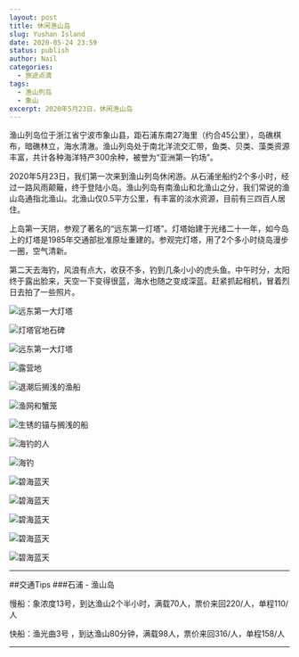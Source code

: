 ```yaml
---
layout: post
title: 休闲渔山岛
slug: Yushan Island
date: 2020-05-24 23:59
status: publish
author: Nail
categories: 
  - 旅途点滴
tags: 
  - 渔山列岛
  - 象山
excerpt: 2020年5月23日，休闲渔山岛
---
```


渔山列岛位于浙江省宁波市象山县，距石浦东南27海里（约合45公里），岛礁棋布，暗礁林立，海水清澈。渔山列岛处于南北洋流交汇带，鱼类、贝类、藻类资源丰富，共计各种海洋特产300余种，被誉为“亚洲第一钓场”。

2020年5月23日，我们第一次来到渔山列岛休闲游。从石浦坐船约2个多小时，经过一路风雨颠簸，终于登陆小岛。渔山列岛有南渔山和北渔山之分，我们常说的渔山岛通指北渔山。北渔山仅0.5平方公里，有丰富的淡水资源，目前有三四百人居住。

上岛第一天阴，参观了著名的“远东第一灯塔”。灯塔始建于光绪二十一年，如今岛上的灯塔是1985年交通部批准原址重建的。参观完灯塔，用了2个多小时绕岛漫步一圈，空气清新。

第二天去海钓，风浪有点大，收获不多，钓到几条小小的虎头鱼。中午时分，太阳终于露出脸来，天空一下变得很蓝，海水也随之变成深蓝。赶紧抓起相机，冒着烈日去拍了一些照片。

![远东第一大灯塔](./images/20200523-yushandao/ysd-15.jpg "远东第一大灯塔")

![灯塔官地石碑](./images/20200523-yushandao/ysd-14.jpg "灯塔官地石碑")

![远东第一大灯塔](./images/20200523-yushandao/ysd-1.jpg "远东第一大灯塔")

![露营地](./images/20200523-yushandao/ysd-13.jpg "露营地")

![退潮后搁浅的渔船](./images/20200523-yushandao/ysd-12.jpg "退潮后搁浅的渔船")

![渔网和蟹笼](./images/20200523-yushandao/ysd-11.jpg "渔网和蟹笼")

![生锈的锚与搁浅的船](./images/20200523-yushandao/ysd-2.jpg "生锈的锚与搁浅的船")

![海钓的人](./images/20200523-yushandao/ysd-10.jpg "海钓的人")

![海钓](./images/20200523-yushandao/ysd-9.jpg "海钓")

![碧海蓝天](./images/20200523-yushandao/ysd-8.jpg "碧海蓝天")

![碧海蓝天](./images/20200523-yushandao/ysd-4.jpg "碧海蓝天")

![碧海蓝天](./images/20200523-yushandao/ysd-5.jpg "碧海蓝天")

![碧海蓝天](./images/20200523-yushandao/ysd-6.jpg "碧海蓝天")

![碧海蓝天](./images/20200523-yushandao/ysd-7.jpg "碧海蓝天")

---

##交通Tips
###石浦 - 渔山岛

慢船：象浓度13号，到达渔山2个半小时，满载70人，票价来回220/人，单程110/人

快船：渔光曲3号 ，到达渔山80分钟，满载98人，票价来回316/人，单程158/人

---